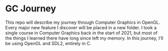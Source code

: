 # GC Journey

This repo will describe my journey through Computer Graphics in OpenGL.
Every major new feature I discover will be placed in a new folder.
I took a single course in Computer Graphics back in the start of 2021,
but most of the things I learned there have long since left my memory.
In this journey, I'll be using OpenGL and SDL2, entirely in C.